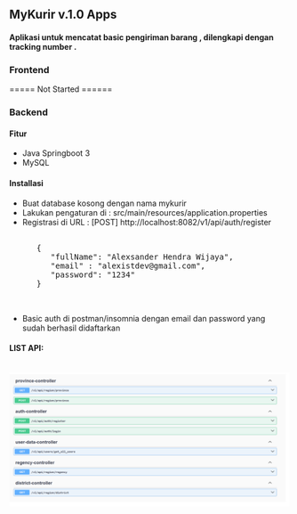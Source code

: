 ## MyKurir v.1.0 Apps
#### Aplikasi untuk mencatat basic pengiriman barang , dilengkapi dengan tracking number .

### Frontend
===== Not Started ======

### Backend
#### Fitur
- Java Springboot 3
- MySQL

#### Installasi
- Buat database kosong dengan nama mykurir
- Lakukan pengaturan di : src/main/resources/application.properties
- Registrasi di URL : [POST] http://localhost:8082/v1/api/auth/register
   <pre>
     
     {
    	"fullName": "Alexsander Hendra Wijaya",
    	"email" : "alexistdev@gmail.com",
    	"password": "1234"
     }
     
   </pre>
- Basic auth di postman/insomnia dengan email dan password yang sudah berhasil didaftarkan

#### LIST API:
<br />
<img src="https://github.com/alexistdev/mykurir/blob/main/IMAGES/gambar1.png?raw=true" width="1200px">
<br />
